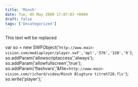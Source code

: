 ```yaml
---
title: 'Minsh'
date: Tue, 05 May 2009 17:07:03 +0000
draft: false
tags: ['Uncategorized']
---
```


This text will be replaced

var so = new SWFObject('`http://www.main-vision.com/mediaplayer/player.swf','mpl','576','320','9'`); so.addParam('allowscriptaccess','always'); so.addParam('allowfullscreen','true'); so.addParam('flashvars','&file=`http://www.main-vision.com/richard/video/Minsh Blugture titreh720.flv'`); so.write('player');`
